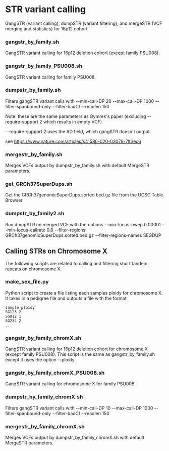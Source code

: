 # STR variant calling
GangSTR (variant calling), dumpSTR (variant filtering), and mergeSTR (VCF merging and statistics) for 16p12 cohort.

### gangstr_by_family.sh

GangSTR variant calling for 16p12 deletion cohort (except family PSU008).

### gangstr_by_family_PSU008.sh

GangSTR variant calling for family PSU008.

### dumpstr_by_family.sh

Filters gangSTR variant calls with --min-call-DP 20	--max-call-DP 1000	--filter-spanbound-only	--filter-badCI	--readlen 150

Note: these are the same parameters as Gymrek's paper (excluding --require-support 2 which results in empty VCF)

--require-support 2 uses the AD field, which gangSTR doesn't output.

see https://www.nature.com/articles/s41586-020-03078-7#Sec6

### mergestr_by_family.sh

Merges VCFs output by dumpstr_by_family.sh with default MergeSTR parameters.

### get_GRCh37SuperDups.sh

Get the GRCh37genomicSuperDups.sorted.bed.gz file from the UCSC Table Browser.

### dumpstr_by_family2.sh

Run dumpSTR on merged VCF with the options --min-locus-hwep 0.00001 --min-locus-callrate 0.8 --filter-regions GRCh37genomicSuperDups.sorted.bed.gz	--filter-regions-names SEGDUP

## Calling STRs on Chromosome X

The following scripts are related to calling and filtering short tandem repeats on chromosome X.

### make_sex_file.py

Python script to create a file listing each samples ploidy for chromosome X. It takes in a pedigree file and outputs a file with the format

```
sample ploidy
SG123 2
SG012 1
SG234 2
...
```

### gangstr_by_family_chromX.sh

GangSTR variant calling for 16p12 deletion cohort for chromosome X (except family PSU008). This script is the same as gangstr_by_family.sh except it uses the option --ploidy.

### gangstr_by_family_chromX_PSU008.sh

GangSTR variant calling for chromosome X for family PSU008.

### dumpstr_by_family_chromX.sh

Filters gangSTR variant calls with --min-call-DP 10	--max-call-DP 1000	--filter-spanbound-only	--filter-badCI	--readlen 150

### mergestr_by_family_chromX.sh

Merges VCFs output by dumpstr_by_family_chromX.sh with default MergeSTR parameters.

